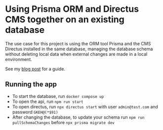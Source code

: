 # Using Prisma ORM and Directus CMS together on an existing database

The use case for this project is using the ORM tool Prisma and the CMS Directus installed in the same database, managing the database schema without deleting local data when external changes are made in a local environment.

See my [blog post](https://mytchall.dev/posts/2022/using-prisma-and-directus/) for a guide.

## Running the app
* To start the database, run `docker compose up`
* To open the api, run `npm run start`
* To open directus, run `npx directus start` with user `admin@test.com` and password `GKEH@(*$91)`
* After changing the database, to update your schema run `npm run pullSchemaChanges` before `npx prisma migrate dev`
